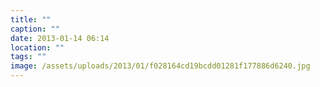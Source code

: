 ```yaml
---
title: ""
caption: ""
date: 2013-01-14 06:14
location: ""
tags: ""
image: /assets/uploads/2013/01/f028164cd19bcdd01281f177886d6240.jpg
---
```

